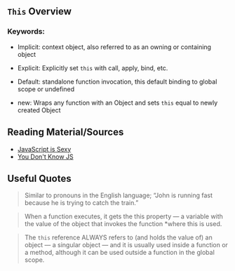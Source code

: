 ## `This` Overview

### Keywords:

- Implicit: context object, also referred to as an owning or containing object

- Explicit: Explicitly set `this` with call, apply, bind, etc.

- Default: standalone function invocation, this default binding to global scope or undefined

- new: Wraps any function with an Object and sets `this` equal to newly created Object

## Reading Material/Sources
- [JavaScript is Sexy](http://javascriptissexy.com/understand-javascripts-this-with-clarity-and-master-it/)
- [You Don't Know JS](https://github.com/getify/You-Dont-Know-JS/blob/master/this%20%26%20object%20prototypes/README.md)

## Useful Quotes  
  > Similar to pronouns in the English language; “John is running fast because he is trying to catch the train.”
  
  > When a function executes, it gets the this property — a variable with the value of the object that invokes the function *where this is used.

  > The `this` reference ALWAYS refers to (and holds the value of) an object — a singular object — and it is usually used inside a function or a method, although it can be used outside a function in the global scope. 
